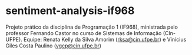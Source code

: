 # sentiment-analysis-if968
Projeto prático da disciplina de Programação 1 (IF968), ministrada pelo professor Fernando Castor no curso de Sistemas de Informação (CIn-UFPE).
Equipe: Renata Kelly da Silva Amorim (rksa@cin.ufpe.br) e Vinícius Giles Costa Paulino (vgcp@cin.ufpe.br)
